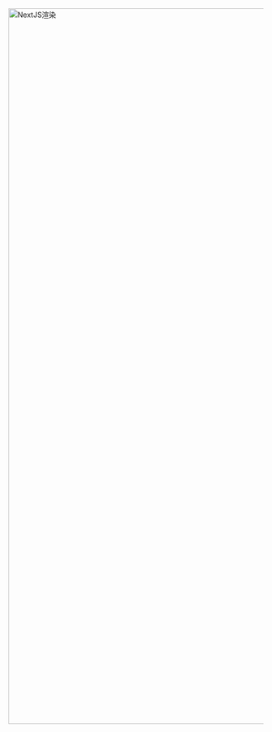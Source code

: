 <img width="1411" alt="NextJS渲染" src="https://github.com/cgfeel/next.v2/assets/578141/a1e9a019-9632-493f-acf7-9bd9b9424562">
